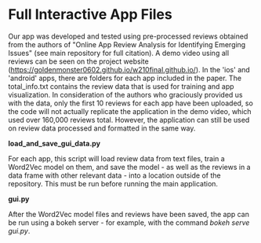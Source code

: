 # Full Interactive App Files

Our app was developed and tested using pre-processed reviews obtained from the authors of "Online App Review Analysis for Identifying Emerging Issues" (see main repository for full citation). A demo video using all reviews can be seen on the project website (https://goldenmonster0602.github.io/w210final.github.io/). In the 'ios' and 'android' apps, there are folders for each app included in the paper. The total_info.txt contains the review data that is used for training and app visualization. In consideration of the authors who graciously provided us with the data, only the first 10 reviews for each app have been uploaded, so the code will not actually replicate the application in the demo video, which used over 160,000 reviews total. However, the application can still be used on review data processed and formatted in the same way.


**load_and_save_gui_data.py**

For each app, this script will load review data from text files, train a Word2Vec model on them, and save the model - as well as the reviews in a data frame with other relevant data - into a location outside of the repository. This must be run before running the main application.

**gui.py**

After the Word2Vec model files and reviews have been saved, the app can be run using a bokeh server - for example, with the command *bokeh serve gui.py*.
